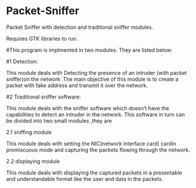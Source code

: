 # Packet-Sniffer
Packet Sniffer with detection and traditional sniffer modules.

Requires GTK libraries to run. 

#This program is implmented in two modules. They are listed below:

#1 Detection:

This module deals with Detecting the presence of an intruder (with packet sniffer)on the network .The main objective of this module is to create a packet with fake address and transmit it over the network.

#2 Traditional sniffer software:

This module deals with the sniffer software which doesn’t have the capabilities to detect an intruder in the network. This software in turn can be divided into two small modules ,they are

2.1 sniffing module

This module deals with setting the NIC(network interface card)  cardin promiscuous mode and capturing the packets flowing through the network.

2.2 displaying module

This module deals with displaying the captured packets in a presentable and understandable format like the user and data in the packets.

